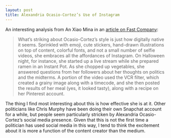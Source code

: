 ```yaml
---
layout: post
title: Alexandria Ocasio-Cortez’s Use of Instagram
---
```

An interesting analysis from An Xiao Mina in an [article on Fast Company](https://www.fastcompany.com/90259343/trump-has-twitter-alexandria-ocasio-cortez-is-winning-instagram):

> What’s striking about Ocasio-Cortez’s style is just how digitally native it seems. Sprinkled with emoji, cute stickers, hand-drawn illustrations on top of content, colorful fonts, and not a small number of selfie videos, she embraces all the affordances of Instagram. On Halloween night, for instance, she started up a live stream while she prepared ramen in an Instant Pot. As she chopped up vegetables, she answered questions from her followers about her thoughts on politics and the midterms. A portion of the video used the VCR filter, which created a grainy image along with a timecode, and she then posted the results of her meal (yes, it looked tasty), along with a recipe on her Pinterest account.

The thing I find most interesting about this is how effective she is at it. Other politicians like Chris Murphy have been doing their own Snapchat account for a while, but people seem particularly stricken by Alexandria Ocasio-Cortez’s social media presence. Given that this is not the first time a politician has used social media in this way, I tend to think the excitement about it is more a function of the content creator than the medium.
